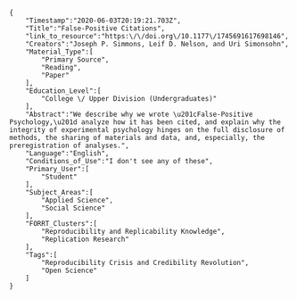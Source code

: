 
    {
        "Timestamp":"2020-06-03T20:19:21.703Z",
        "Title":"False-Positive Citations",
        "link_to_resource":"https:\/\/doi.org\/10.1177\/1745691617698146",
        "Creators":"Joseph P. Simmons, Leif D. Nelson, and Uri Simonsohn",
        "Material_Type":[
            "Primary Source",
            "Reading",
            "Paper"
        ],
        "Education_Level":[
            "College \/ Upper Division (Undergraduates)"
        ],
        "Abstract":"We describe why we wrote \u201cFalse-Positive Psychology,\u201d analyze how it has been cited, and explain why the integrity of experimental psychology hinges on the full disclosure of methods, the sharing of materials and data, and, especially, the preregistration of analyses.",
        "Language":"English",
        "Conditions_of_Use":"I don't see any of these",
        "Primary_User":[
            "Student"
        ],
        "Subject_Areas":[
            "Applied Science",
            "Social Science"
        ],
        "FORRT_Clusters":[
            "Reproducibility and Replicability Knowledge",
            "Replication Research"
        ],
        "Tags":[
            "Reproducibility Crisis and Credibility Revolution",
            "Open Science"
        ]
    }
